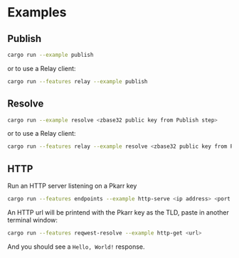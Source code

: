 # Examples

## Publish 

```sh
cargo run --example publish
```

or to use a Relay client:

```sh
cargo run --features relay --example publish
```

## Resolve

```sh
cargo run --example resolve <zbase32 public key from Publish step>
```

or to use a Relay client:

```sh
cargo run --features relay --example resolve <zbase32 public key from Publish step>
```

## HTTP

Run an HTTP server listening on a Pkarr key

```sh
cargo run --features endpoints --example http-serve <ip address> <port number>
```

An HTTP url will be printend with the Pkarr key as the TLD, paste in another terminal window:

```sh
cargo run --features reqwest-resolve --example http-get <url>
```

And you should see a `Hello, World!` response.
